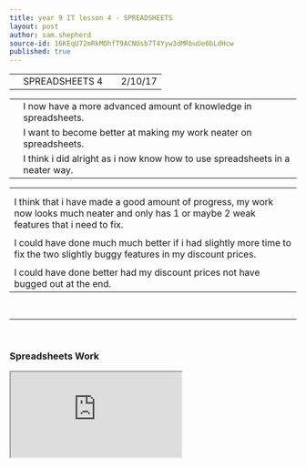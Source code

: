 ```yaml
---
title: year 9 IT lesson 4 - SPREADSHEETS
layout: post
author: sam.shepherd
source-id: 16KEqU72mRkMDhfT9ACNUsb7T4Yyw3dMRbuUe6bLdHcw
published: true
---
```

<table>
  <tr>
    <td></td>
    <td>SPREADSHEETS 4</td>
    <td></td>
    <td>2/10/17</td>
  </tr>
</table>


<table>
  <tr>
    <td></td>
    <td>I now have a more advanced amount of knowledge in spreadsheets. </td>
  </tr>
  <tr>
    <td></td>
    <td>I want to become better at making my work neater on spreadsheets.</td>
  </tr>
  <tr>
    <td></td>
    <td>I think i did alright as i now know how to use spreadsheets in a neater way.</td>
  </tr>
</table>


<table>
  <tr>
    <td></td>
  </tr>
  <tr>
    <td></td>
  </tr>
  <tr>
    <td>I think that i have made a good amount of progress, my work now looks much neater and only has 1 or maybe 2 weak features that i need to fix.</td>
  </tr>
  <tr>
    <td></td>
  </tr>
  <tr>
    <td>I could have done much much better if i had slightly more time to fix the two slightly buggy features in my discount prices.</td>
  </tr>
  <tr>
    <td></td>
  </tr>
  <tr>
    <td>I could have done better had my discount prices not have bugged out at the end.</td>
  </tr>
</table>

<br>
<hr>
<br>

<h3>Spreadsheets Work</h3>

<iframe src="https://docs.google.com/spreadsheets/d/e/2PACX-1vSZIA49k5ryBB85nU2yMDVfUqWywkCv9IzXZS4cSqb1dsM-nsYbOWJ00SSRu3AJnCBqnbivJFATxi0W/pubhtml?widget=true&amp;headers=false"></iframe>


